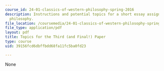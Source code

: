 ```yaml
---
course_id: 24-01-classics-of-western-philosophy-spring-2016
description: Instructions and potential topics for a short essay assignment on western
  philosophy.
file_location: /coursemedia/24-01-classics-of-western-philosophy-spring-2016/39156fcd6dbffbdd68fa11fc5ba0fd23_MIT24_01S16_Paper3.pdf
file_type: application/pdf
layout: pdf
title: Topics for the Third (and Final!) Paper
type: course
uid: 39156fcd6dbffbdd68fa11fc5ba0fd23

---
```

None
